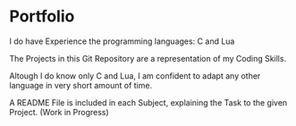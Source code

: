 # Portfolio
I do have Experience the programming languages:
C and Lua

The Projects in this Git Repository are a representation of my Coding Skills.

Altough I do know only C and Lua, I am confident to adapt any other language in very short amount of time.

A README File is included in each Subject, explaining the Task to the given Project. (Work in Progress)
